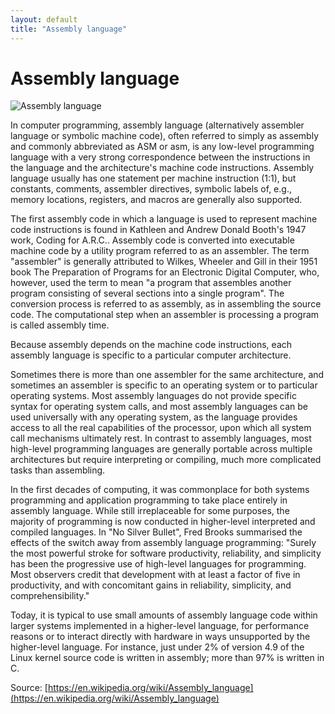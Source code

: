 ```yaml
---
layout: default
title: "Assembly language"
---
```


# Assembly language

![Assembly language](https://www.tiobe.com/wp-content/themes/tiobe/tiobe-index/images/Assembly_language.png)

In computer programming,  assembly language (alternatively assembler language or symbolic machine code), often referred to simply as assembly and commonly abbreviated as ASM or asm, is any low-level programming language with a very strong correspondence between the instructions in the language and the architecture's machine code instructions. Assembly language usually has one statement per machine instruction (1:1), but  constants, comments, assembler directives, symbolic labels of, e.g., memory locations, registers, and macros are generally also supported.

The first assembly code in which a language is used to represent machine code instructions is found in Kathleen and Andrew Donald Booth's 1947 work, Coding for A.R.C.. Assembly code is converted into executable machine code by a utility program referred to as an assembler. The term "assembler" is generally attributed to Wilkes, Wheeler and Gill in their 1951 book The Preparation of Programs for an Electronic Digital Computer, who, however, used the term to mean "a program that assembles another program consisting of several sections into a single program". The conversion process is referred to as assembly, as in assembling the source code. The computational step when an assembler is processing a program is called assembly time.

Because assembly depends on the machine code instructions, each assembly language is specific to a particular computer architecture.

Sometimes there is more than one assembler for the same architecture, and sometimes an assembler is specific to an operating system or to particular operating systems. Most assembly languages do not provide specific syntax for operating system calls, and most assembly languages can be used universally with any operating system, as the language provides access to all the real capabilities of the processor, upon which all system call mechanisms ultimately rest. In contrast to assembly languages, most high-level programming languages are generally portable across multiple architectures but require interpreting or compiling, much more complicated tasks than assembling.

In the first decades of computing, it was commonplace for both systems programming and application programming to take place entirely in assembly language.  While still irreplaceable for some purposes, the majority of programming is now conducted in higher-level interpreted and compiled languages.  In "No Silver Bullet", Fred Brooks summarised the effects of the switch away from assembly language programming: "Surely the most powerful stroke for software productivity, reliability, and simplicity has been the progressive use of high-level languages for programming. Most observers credit that development with at least a factor of five in productivity, and with concomitant gains in reliability, simplicity, and comprehensibility."

Today, it is typical to use small amounts of assembly language code within larger systems implemented in a higher-level language, for performance reasons or to interact directly with hardware in ways unsupported by the higher-level language.  For instance, just under 2% of version 4.9 of the Linux kernel source code is written in assembly; more than 97% is written in C.





Source: [https://en.wikipedia.org/wiki/Assembly_language](https://en.wikipedia.org/wiki/Assembly_language)

